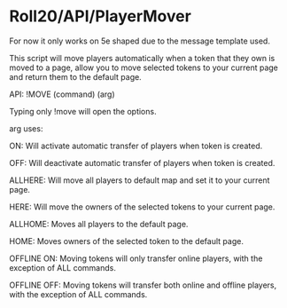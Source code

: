 # Roll20/API/PlayerMover

For now it only works on 5e shaped due to the message template used.

This script will move players automatically when a token that they own is moved to a page, allow you to move selected tokens to your current page and return them to the default page.

API:
  !MOVE (command) (arg)

Typing only !move will open the options.

arg uses:

ON: Will activate automatic transfer of players when token is created.

OFF: Will deactivate automatic transfer of players when token is created.

ALLHERE: Will move all players to default map and set it to your current page.

HERE: Will move the owners of the selected tokens to your current page.

ALLHOME: Moves all players to the default page.

HOME: Moves owners of the selected token to the default page.

OFFLINE ON: Moving tokens will only transfer online players, with the exception of ALL commands.

OFFLINE OFF: Moving tokens will transfer both online and offline players, with the exception of ALL commands.
